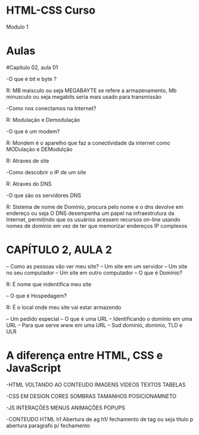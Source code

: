 # HTML-CSS Curso
Modulo 1 

# Aulas 
#Capítulo 02, aula 01

-O que é bit e byte ?

R: MB maisculo ou seja MEGABAYTE se refere a armazenamento, Mb minusculo ou seja megabits seria mais usado para transmissão 

-Como nos conectamos na Internet?

R: Modulação e Demodulação 

-O que é um modem?

R: Mondem é o aparelho que faz a conectividade da internet como MODulação e DEModulção

R: Atraves de site

-Como descobrir o IP de um site

R: Atraves do DNS

-O que são os servidores DNS

R: Sistema de nome de Dominio, procura pelo nome e o dns devolve em endereço ou seja O DNS desempenha um papel na infraestrutura da Internet, permitindo que os usuários acessem recursos on-line usando nomes de domínio em vez de ter que memorizar endereços IP complexos

# CAPÍTULO 2, AULA 2
 
 – Como as pessoas vão ver meu site?
 – Um site em um servidor
 – Um site no seu computador
 – Um site em outro computador
 – O que é Domínio?
 
R: É nome que indentifica meu site 

 – O que é Hospedagem?
 
R: É o local onde meu site vai estar armazendo 

 – Um pedido especial
 – O que é uma URL
 – Identificando o domínio em uma URL
 – Para que serve www em uma URL
 – Sud dominio, dominio, TLD e ULR

 # A diferença entre HTML, CSS e JavaScript

 -HTML VOLTANDO AO CONTEUDO
  IMAGENS 
  VIDEOS 
  TEXTOS
  TABELAS

 -CSS EM DESIGN
  CORES 
  SOMBRAS
  TAMANHOS 
  POSICIONAMNETO

 -JS
  INTERAÇÕES
  MENUS
  ANIMAÇÕES
  POPUPS

  -CONTEUDO HTML 
 h1 Abertura de ag h1/ fechamento de tag ou seja titulo
 p abertura paragrafo p/ fechamento
  
